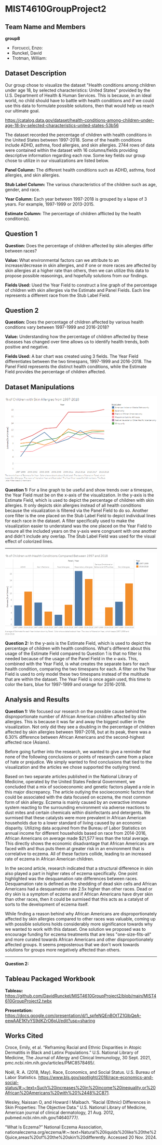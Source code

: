 # MIST4610GroupProject2

## Team Name and Members
**group8**
- Forcucci, Enzo:
- Runckel, David
- Trotman, William:
  
## Dataset Description
Our group chose to visualize the dataset "Health conditions among children under age 18, by selected characteristics: United States" provided by the U.S. Department of Health & Human Services. This is because, in an ideal world, no child should have to battle with health conditions and if we could use this data to formulate possible solutions, then that would help us reach our ultimate goal.

https://catalog.data.gov/dataset/health-conditions-among-children-under-age-18-by-selected-characteristics-united-states-53b56

The dataset recorded the percentage of children with health conditions in the United States between 1997-2018. Some of the health conditions include ADHD, asthma, food allergies, and skin allergies. 2744 rows of data were contained within the dataset with 16 columns/fields providing descriptive information regarding each row. Some key fields our group chose to utilize in our visualizations are listed below.

**Panel Column:** The different health conditions such as ADHD, asthma, food allergies, and skin allergies.

**Stub Label Column:** The various characteristics of the children such as age, gender, and race.

**Year Column:** Each year between 1997-2018 is grouped by a lapse of 3 years. For example, 1997-1999 or 2013-2015.

**Estimate Column:** The percentage of children afflicted by the health condition(s).

## Question 1
**Question:** Does the percentage of children affected by skin allergies differ between races?

**Value:** What environmental factors can we attribute to an increase/decrease in skin allergies, and if one or more races are affected by skin allergies at a higher rate than others, then we can utilize this data to propose possible reasonings, and hopefully solutions from our findings.

**Fields Used:** Used the Year Field to construct a line graph of the percentage of children with skin allergies via the Estimate and Panel Fields. Each line represents a different race from the Stub Label Field.

## Question 2
**Question:** Does the percentage of children affected by various health conditions vary between 1997-1999 and 2016-2018?

**Value:** Understanding how the percentage of children affected by these diseases has changed over time allows us to identify health trends, both positive and negative.

**Fields Used:** A bar chart was created using 3 fields. The Year Field differentiates between the two timespans, 1997-1999 and 2016-2018. The Panel Field represents the distinct health conditions, while the Estimate Field provides the percentage of children affected.

## Dataset Manipulations
![](GP2Q1.png)

**Question 1:** For a line graph to be useful and show trends over a timespan, the Year Field must be on the x-axis of the visualization. In the y-axis is the Estimate Field, which is used to depict the percentage of children with skin allergies. It only depicts skin allergies instead of all health conditions because the visualization is filtered via the Panel Field to do so. Another core filter is the one placed on the Stub Label Field to depict individual lines for each race in the dataset. A filter specifically used to make the visualization easier to understand was the one placed on the Year Field to ensure all the included years on the y-axis were congruent with one another and didn't include any overlap. The Stub Label Field was used for the visual effect of colorized lines.

_____________________________________
![](GP2Q2.png)

**Question 2:** In the y-axis is the Estimate Field, which is used to depict the percentage of children with health conditions. What's different about this usage of the Estimate Field compared to Question 1 is that no filter is needed because of the usage of the Panel Field in the x-axis. This, combined with the Year Field, is what creates the separate bars for each health condition, comparing the two timespans for each. A filter on the Year Field is used to only model these two timespans instead of the multitude that are within the dataset. The Year Field is once again used, this time to color the bars, blue for 1997-1999 and orange for 2016-2018.

## Analysis and Results
**Question 1:** We focused our research on the possible cause behind the disproportionate number of African American children affected by skin allergies. This is because it was far and away the biggest outlier in the visualization. Not only did they see a doubling in the percentage of children affected by skin allergies between 1997-2018, but at its peak, there was a 6.30% difference between African Americans and the second-highest affected race (Asians).

Before going further into the research, we wanted to give a reminder that none of the following conclusions or points of research came from a place of hate or prejudice. We simply wanted to find conclusions that tied to the visualization and the articles we chose supported the outlying trend.

Based on two separate articles published in the National Library of Medicine, operated by the United States Federal Government, we concluded that a mix of socioeconomic and genetic factors played a role in this major discrepancy. The article outlying the socioeconomic factors that could be associated with the data focused on eczema, the most common form of skin allergy. Eczema is mainly caused by an overactive immune system reacting to the surrounding environment via adverse reactions to dust mites and certain chemicals within disinfectants and detergents. We surmised that these catalysts were more prevalent in African American households due to a lower standard of living caused by an economic disparity. Utilizing data acquired from the Bureau of Labor Statistics on annual income for different households based on race from 2014-2016, African Americans on average made $21,577 less than the total average. This directly shows the economic disadvantage that African Americans are faced with and thus puts them at greater risk in an environment that is correlative to eczema. All of these factors collide, leading to an increased rate of eczema in African American children.

In the second article, research indicated that a structural difference in skin also played a part in higher rates of eczema specifically. One point highlighted was the desquamation rate differences between races. Desquamation rate is defined as the shedding of dead skin cells and African Americans had a desquamation rate 2.5x higher than other races. Dead or dry skin is a symptom of eczema and if African Americans have dryer skin than other races, then it could be surmised that this acts as a catalyst of sorts to the development of eczema itself.

While finding a reason behind why African Americans are disproportionately affected by skin allergies compared to other races was valuable, coming up with possible solutions holds considerably more significance towards why we wanted to work with this dataset. One solution we proposed was to encourage funding for eczema treatments that are less "one-size-fits-all" and more curated towards African Americans and other disproportionately affected groups. It seems preposterous that we don't work towards solutions for groups more negatively affected than others.

__________________________________________________________
**Question 2:** 



## Tableau Packaged Workbook
**Tableau:** https://github.com/DavidRunckel/MIST4610GroupProject2/blob/main/MIST4610GroupProject2.twbx

**Presentation:** https://docs.google.com/presentation/d/1_spfeNQEnBOtTZ1GlbQeA-eewAAE1KfyYS9dKZrO6pU/edit?usp=sharing

## Works Cited
Croce, Emily, et al. “Reframing Racial and Ethnic Disparities in Atopic Dermatitis in Black and Latinx Populations.” U.S. National Library of Medicine, The Journal of Allergy and Clinical Immunology, 30 Sept. 2021, pmc.ncbi.nlm.nih.gov/articles/PMC8578465/.

Noël, R. A. (2018, May). Race, Economics, and Social Status. U.S. Bureau of Labor Statistics. https://www.bls.gov/spotlight/2018/race-economics-and-social-status/#:~:text=Such%20increases%20in%20income%20inequality,or%20African%20Americans%20with%20%2448%2C871.

Wesley, Naissan O, and Howard I Maibach. “Racial (Ethnic) Differences in Skin Properties: The Objective Data.” U.S. National Library of Medicine, American journal of clinical dermatology, 21 Aug. 2012, pubmed.ncbi.nlm.nih.gov/14640777/.

“What Is Eczema?” National Eczema Association, nationaleczema.org/eczema/#:~:text=Natural%20liquids%20like%20the%20juice,areas%20of%20the%20skin%20differently. Accessed 20 Nov. 2024.


